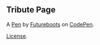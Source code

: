 Tribute Page
------------


A [Pen](http://codepen.io/Futureboots/pen/Myvgwq) by [Futureboots](http://codepen.io/Futureboots) on [CodePen](http://codepen.io/).

[License](http://codepen.io/Futureboots/pen/Myvgwq/license).